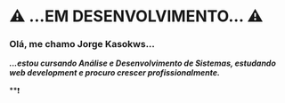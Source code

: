 # :warning: ...EM DESENVOLVIMENTO... :warning:

### Olá, me chamo Jorge Kasokws...

***...estou cursando Análise e Desenvolvimento de Sistemas, estudando web development e procuro crescer profissionalmente.***

**:exclamation: 
